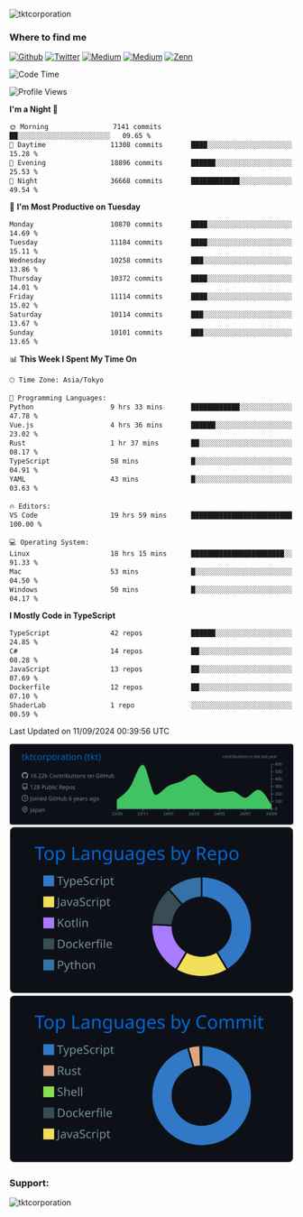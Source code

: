 <p align="left"> <img src="https://komarev.com/ghpvc/?username=tktcorporation&label=Profile%20views&color=0e75b6&style=flat" alt="tktcorporation" /> </p>

<h3>Where to find me</h3>
<p>
<a href="https://github.com/tktcorporation" target="_blank"><img alt="Github" src="https://img.shields.io/badge/GitHub-%2312100E.svg?&style=for-the-badge&logo=Github&logoColor=white" /></a>
<a href="https://twitter.com/tktcorporation" target="_blank"><img alt="Twitter" src="https://img.shields.io/badge/twitter-%231DA1F2.svg?&style=for-the-badge&logo=twitter&logoColor=white" /></a>
<a href="https://www.linkedin.com/in/tktcorporation" target="_blank"><img alt="Medium" src="https://img.shields.io/badge/linkdin-0a66c2.svg?&style=for-the-badge&logo=linkedin&logoColor=white" /></a>
<a href="https://qiita.com/tktcorporation" target="_blank"><img alt="Medium" src="https://img.shields.io/badge/qiita-55C500.svg?&style=for-the-badge&logo=qiita&logoColor=white" /></a>
<a href="https://zenn.dev/tktcorporation" target="_blank"><img alt="Zenn" src="https://img.shields.io/badge/Zenn-3EA8FF.svg?&style=for-the-badge&logo=Zenn&logoColor=white" /></a>
</p>
  
<!--START_SECTION:waka-->
![Code Time](http://img.shields.io/badge/Code%20Time-1%2C724%20hrs%2019%20mins-blue)

![Profile Views](http://img.shields.io/badge/Profile%20Views-0-blue)

**I'm a Night 🦉** 

```text
🌞 Morning                7141 commits        ██░░░░░░░░░░░░░░░░░░░░░░░   09.65 % 
🌆 Daytime                11308 commits       ████░░░░░░░░░░░░░░░░░░░░░   15.28 % 
🌃 Evening                18896 commits       ██████░░░░░░░░░░░░░░░░░░░   25.53 % 
🌙 Night                  36668 commits       ████████████░░░░░░░░░░░░░   49.54 % 
```
📅 **I'm Most Productive on Tuesday** 

```text
Monday                   10870 commits       ████░░░░░░░░░░░░░░░░░░░░░   14.69 % 
Tuesday                  11184 commits       ████░░░░░░░░░░░░░░░░░░░░░   15.11 % 
Wednesday                10258 commits       ███░░░░░░░░░░░░░░░░░░░░░░   13.86 % 
Thursday                 10372 commits       ████░░░░░░░░░░░░░░░░░░░░░   14.01 % 
Friday                   11114 commits       ████░░░░░░░░░░░░░░░░░░░░░   15.02 % 
Saturday                 10114 commits       ███░░░░░░░░░░░░░░░░░░░░░░   13.67 % 
Sunday                   10101 commits       ███░░░░░░░░░░░░░░░░░░░░░░   13.65 % 
```


📊 **This Week I Spent My Time On** 

```text
🕑︎ Time Zone: Asia/Tokyo

💬 Programming Languages: 
Python                   9 hrs 33 mins       ████████████░░░░░░░░░░░░░   47.78 % 
Vue.js                   4 hrs 36 mins       ██████░░░░░░░░░░░░░░░░░░░   23.02 % 
Rust                     1 hr 37 mins        ██░░░░░░░░░░░░░░░░░░░░░░░   08.17 % 
TypeScript               58 mins             █░░░░░░░░░░░░░░░░░░░░░░░░   04.91 % 
YAML                     43 mins             █░░░░░░░░░░░░░░░░░░░░░░░░   03.63 % 

🔥 Editors: 
VS Code                  19 hrs 59 mins      █████████████████████████   100.00 % 

💻 Operating System: 
Linux                    18 hrs 15 mins      ███████████████████████░░   91.33 % 
Mac                      53 mins             █░░░░░░░░░░░░░░░░░░░░░░░░   04.50 % 
Windows                  50 mins             █░░░░░░░░░░░░░░░░░░░░░░░░   04.17 % 
```

**I Mostly Code in TypeScript** 

```text
TypeScript               42 repos            ██████░░░░░░░░░░░░░░░░░░░   24.85 % 
C#                       14 repos            ██░░░░░░░░░░░░░░░░░░░░░░░   08.28 % 
JavaScript               13 repos            ██░░░░░░░░░░░░░░░░░░░░░░░   07.69 % 
Dockerfile               12 repos            ██░░░░░░░░░░░░░░░░░░░░░░░   07.10 % 
ShaderLab                1 repo              ░░░░░░░░░░░░░░░░░░░░░░░░░   00.59 % 
```




 Last Updated on 11/09/2024 00:39:56 UTC
<!--END_SECTION:waka-->

[![](https://raw.githubusercontent.com/tktcorporation/tktcorporation/master/profile-summary-card-output/github_dark/0-profile-details.svg)](https://github.com/vn7n24fzkq/github-profile-summary-cards)
[![](https://raw.githubusercontent.com/tktcorporation/tktcorporation/master/profile-summary-card-output/github_dark/1-repos-per-language.svg)](https://github.com/vn7n24fzkq/github-profile-summary-cards) [![](https://raw.githubusercontent.com/tktcorporation/tktcorporation/master/profile-summary-card-output/github_dark/2-most-commit-language.svg)](https://github.com/vn7n24fzkq/github-profile-summary-cards)

<h3 align="left">Support:</h3>
<p><a href="https://www.buymeacoffee.com/tktcorporation"> <img align="left" src="https://cdn.buymeacoffee.com/buttons/v2/default-yellow.png" height="50" width="210" alt="tktcorporation" /></a></p><br><br>
